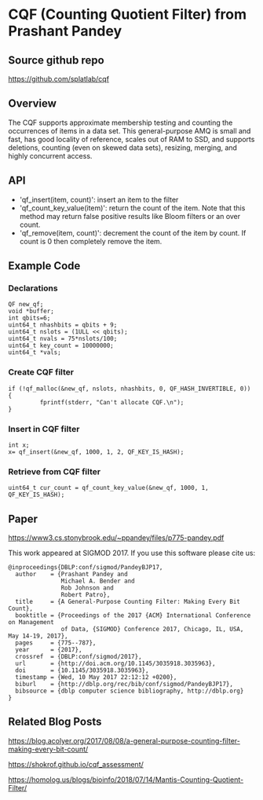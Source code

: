 # CQF (Counting Quotient Filter) from Prashant Pandey

## Source github repo

https://github.com/splatlab/cqf

## Overview

The CQF supports approximate membership testing and counting the occurrences of
items in a data set. This general-purpose AMQ is small and fast, has good
locality of reference, scales out of RAM to SSD, and supports deletions,
counting (even on skewed data sets), resizing, merging, and highly concurrent
access.

## API

* 'qf_insert(item, count)': insert an item to the filter
* 'qf_count_key_value(item)': return the count of the item. Note that this
  method may return false positive results like Bloom filters or an over count.
* 'qf_remove(item, count)': decrement the count of the item by count. If count
  is 0 then completely remove the item.


## Example Code

### Declarations

~~~~~~~
QF new_qf;
void *buffer;
int qbits=6;
uint64_t nhashbits = qbits + 9;
uint64_t nslots = (1ULL << qbits);
uint64_t nvals = 75*nslots/100;
uint64_t key_count = 10000000;
uint64_t *vals;
~~~~~~~

### Create CQF filter

~~~~~~~~
if (!qf_malloc(&new_qf, nslots, nhashbits, 0, QF_HASH_INVERTIBLE, 0)) {
         fprintf(stderr, "Can't allocate CQF.\n");
}
~~~~~~~~

### Insert in CQF filter

~~~~~~~~
int x;
x= qf_insert(&new_qf, 1000, 1, 2, QF_KEY_IS_HASH);
~~~~~~~~

### Retrieve from CQF filter

~~~~~~~~
uint64_t cur_count = qf_count_key_value(&new_qf, 1000, 1, QF_KEY_IS_HASH);
~~~~~~~~


## Paper

https://www3.cs.stonybrook.edu/~ppandey/files/p775-pandey.pdf

This work appeared at SIGMOD 2017. If you use this software please cite us:

```
@inproceedings{DBLP:conf/sigmod/PandeyBJP17,
  author    = {Prashant Pandey and
               Michael A. Bender and
               Rob Johnson and
               Robert Patro},
  title     = {A General-Purpose Counting Filter: Making Every Bit Count},
  booktitle = {Proceedings of the 2017 {ACM} International Conference on Management
               of Data, {SIGMOD} Conference 2017, Chicago, IL, USA, May 14-19, 2017},
  pages     = {775--787},
  year      = {2017},
  crossref  = {DBLP:conf/sigmod/2017},
  url       = {http://doi.acm.org/10.1145/3035918.3035963},
  doi       = {10.1145/3035918.3035963},
  timestamp = {Wed, 10 May 2017 22:12:12 +0200},
  biburl    = {http://dblp.org/rec/bib/conf/sigmod/PandeyBJP17},
  bibsource = {dblp computer science bibliography, http://dblp.org}
}
```

## Related Blog Posts

https://blog.acolyer.org/2017/08/08/a-general-purpose-counting-filter-making-every-bit-count/

https://shokrof.github.io/cqf_assessment/

https://homolog.us/blogs/bioinfo/2018/07/14/Mantis-Counting-Quotient-Filter/


